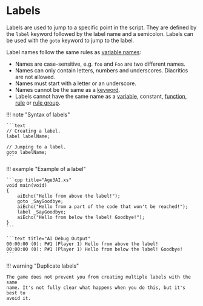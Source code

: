 # Labels

Labels are used to jump to a specific point in the script. They are defined by
the `label` keyword followed by the label name and a semicolon. Labels can be
used with the `goto` keyword to jump to the label.

Label names follow the same rules as [variable names](variables.md#212-name):

- Names are case-sensitive, e.g. `foo` and `Foo` are two different names.
- Names can only contain letters, numbers and underscores. Diacritics are not
  allowed.
- Names must start with a letter or an underscore.
- Names cannot be the same as a [keyword](../reference/keywords.md).
- Labels cannot have the same name as a [variable](variables.md), constant,
  [function](functions.md), [rule](rules.md) or [rule group](rules.md#12-group-name).

!!! note "Syntax of labels"

    ```text
    // Creating a label.
    label labelName;

    // Jumping to a label.
    goto labelName;
    ```

!!! example "Example of a label"

    ```cpp title="Age3AI.xs"
    void main(void)
    {
        aiEcho("Hello from above the label!");
        goto _SayGoodbye;
        aiEcho("Hello from a part of the code that won't be reached!");
        label _SayGoodbye;
        aiEcho("Hello from below the label! Goodbye!");
    }
    ```

    ```text title="AI Debug Output"
    00:00:00 (0): P#1 (Player 1) Hello from above the label!
    00:00:00 (0): P#1 (Player 1) Hello from below the label! Goodbye!
    ```

!!! warning "Duplicate labels"

    The game does not prevent you from creating multiple labels with the same
    name. It's not fully clear what happens when you do this, but it's best to
    avoid it.
